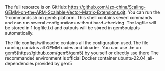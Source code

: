 The full resource is on GitHub: https://github.com/Jzx-china/Scaling-GEMM-on-the-ARM-Scalable-Vector-Matrix-Extensions.git. You can run the 1-commands.sh on gem5 platform. This shell contains severl commands and can run several configurations without hand-checking. The logfile will be stored in 1-logfile.txt and outputs will be stored in gem5outputs automatically.

The file configs/withcache contains all the configuration used.
The file running contains all GEMM codes and binaries.
You can use the on gem5(https://github.com/gem5/gem5) by yourself or directly use there
The recommanded environment is official Docker container ubuntu-22.04_all-dependencies provided by gem5